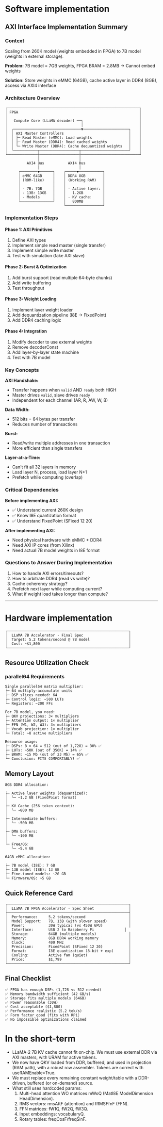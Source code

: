 # Software implementation
## AXI Interface Implementation Summary

### Context
Scaling from 260K model (weights embedded in FPGA) to 7B model (weights in external storage).

**Problem:** 7B model = 7GB weights, FPGA BRAM = 2.8MB → Cannot embed weights

**Solution:** Store weights in eMMC (64GB), cache active layer in DDR4 (8GB), access via AXI4 interface

### Architecture Overview

```
┌─────────────────────────────────────────────────────────────┐
│ FPGA                                                        │
│                                                             │
│   Compute Core (LLaMA decoder) ──┐                          │
│                                  │                          │
│  ┌───────────────────────────────▼─────────────────────┐    │
│  │ AXI Master Controllers                              │    │
│  │ ├─ Read Master (eMMC): Load weights                 │    │
│  │ ├─ Read Master (DDR4): Read cached weights          │    │
│  │ └─ Write Master (DDR4): Cache dequantized weights   │    │
│  └───────────┬──────────────────┬──────────────────────┘    │
└──────────────┼──────────────────┼───────────────────────────┘
               │                  │
          AXI4 Bus           AXI4 Bus
               │                  │
      ┌────────▼──────┐    ┌─────▼───────────┐
      │ eMMC 64GB     │    │ DDR4 8GB        │
      │ (ROM-like)    │    │ (Working RAM)   │
      │               │    │                 │
      │ - 7B: 7GB     │    │ - Active layer: │
      │ - 13B: 13GB   │    │   1.2GB         │
      │ - Models      │    │ - KV cache:     │
      └───────────────┘    │   800MB         │
                           └─────────────────┘
```

### Implementation Steps

#### Phase 1: AXI Primitives
1. Define AXI types
2. Implement simple read master (single transfer)
3. Implement simple write master
4. Test with simulation (fake AXI slave)

#### Phase 2: Burst & Optimization
1. Add burst support (read multiple 64-byte chunks)
2. Add write buffering
3. Test throughput

#### Phase 3: Weight Loading
1. Implement layer weight loader
2. Add dequantization pipeline (I8E → FixedPoint)
3. Add DDR4 caching logic

#### Phase 4: Integration
1. Modify decoder to use external weights
2. Remove decoderConst
3. Add layer-by-layer state machine
4. Test with 7B model

### Key Concepts

**AXI Handshake:**
- Transfer happens when `valid` AND `ready` both HIGH
- Master drives `valid`, slave drives `ready`
- Independent for each channel (AR, R, AW, W, B)

**Data Width:**
- 512 bits = 64 bytes per transfer
- Reduces number of transactions

**Burst:**
- Read/write multiple addresses in one transaction
- More efficient than single transfers

**Layer-at-a-Time:**
- Can't fit all 32 layers in memory
- Load layer N, process, load layer N+1
- Prefetch while computing (overlap)

### Critical Dependencies

**Before implementing AXI:**
- ✅ Understand current 260K design
- ✅ Know I8E quantization format
- ✅ Understand FixedPoint (SFixed 12 20)

**After implementing AXI:**
- Need physical hardware with eMMC + DDR4
- Need AXI IP cores (from Xilinx)
- Need actual 7B model weights in I8E format

### Questions to Answer During Implementation
1. How to handle AXI errors/timeouts?
2. How to arbitrate DDR4 (read vs write)?
3. Cache coherency strategy?
4. Prefetch next layer while computing current?
5. What if weight load takes longer than compute?

---

# Hardware implementation

```text
┌────────────────────────────────────────────────────────┐
│  LLaMA 7B Accelerator - Final Spec                     │
│  Target: 5.2 tokens/second @ 7B model                  │
│  Cost: ~$1,800                                         │
└────────────────────────────────────────────────────────┘
```

## Resource Utilization Check

### parallel64 Requirements
```
Single parallel64 matrix multiplier:
├─ 64 multiply-accumulate units
├─ DSP slices needed: 64
├─ Control logic: ~500 LUTs
└─ Registers: ~200 FFs

For 7B model, you need:
├─ QKV projections: 3× multipliers
├─ Attention output: 1× multiplier  
├─ FFN (W1, W2, W3): 3× multipliers
├─ Vocab projection: 1× multiplier
└─ Total: ~8 active multipliers

Resource usage:
├─ DSPs: 8 × 64 = 512 (out of 1,728) = 30% ✅
├─ LUTs: ~50K (out of 356K) = 14% ✅
├─ BRAM: ~15 Mb (out of 23 Mb) = 65% ✅
└─ Conclusion: FITS COMFORTABLY! ✅
```

## Memory Layout
```
8GB DDR4 allocation:

├─ Active layer weights (dequantized):
│  └─ ~1.2 GB (FixedPoint format)
│
├─ KV Cache (256 token context):
│  └─ ~800 MB
│
├─ Intermediate buffers:
│  └─ ~500 MB
│
├─ DMA buffers:
│  └─ ~100 MB
│
└─ Free/OS:
   └─ ~5.4 GB

64GB eMMC allocation:

├─ 7B model (I8E): 7 GB
├─ 13B model (I8E): 13 GB  
├─ Fine-tuned models: ~20 GB
└─ Firmware/OS: ~5 GB
```

## Quick Reference Card
```
┌────────────────────────────────────────────────────────┐
│  LLaMA 7B FPGA Accelerator - Spec Sheet                │
├────────────────────────────────────────────────────────┤
│  Performance:     5.2 tokens/second                    │
│  Model Support:   7B, 13B (with slower speed)          │
│  Power:           30W typical (vs 450W GPU)            │
│  Interface:       USB 2 to Raspberry Pi              │
│  Storage:         64GB (multiple models)               │
│  Memory:          8GB DDR4 working memory              │
│  Clock:           400 MHz                              │
│  Precision:       FixedPoint (SFixed 12 20)            │
│  Format:          I8E quantization (8-bit + exp)       │
│  Cooling:         Active fan (quiet)                   │
│  Price:           $1,799                               │
└────────────────────────────────────────────────────────┘
```

## Final Checklist
```
✅ FPGA has enough DSPs (1,728 vs 512 needed)
✅ Memory bandwidth sufficient (42 GB/s)
✅ Storage fits multiple models (64GB)
✅ Power reasonable (30W)
✅ Cost acceptable ($1,800)
✅ Performance realistic (5.2 tok/s)
✅ Form factor good (fits with RPi)
✅ No impossible optimizations claimed
```

# In the short-term

- LLaMA-2 7B KV cache cannot fit on-chip. We must use external DDR via AXI masters, with URAM for active tokens.
- We now have QKV loaded from DDR, buffered, and used in projection (RAM path), with a robust row assembler. Tokens are correct with useRAMEnable=True.
- We must replace every remaining constant weight/table with a DDR-driven, buffered (or on-demand) source.
- What still uses hardcoded params:
  1) Multi-head attention WO matrices mWoQ (MatI8E ModelDimension HeadDimension).
  2) RMS vectors: rmsAttF (attention) and fRMSFfnF (FFN).
  3) FFN matrices: fW1Q, fW2Q, fW3Q.
  4) Input embeddings: vocabularyQ.
  5) Rotary tables: freqCosF/freqSinF.
